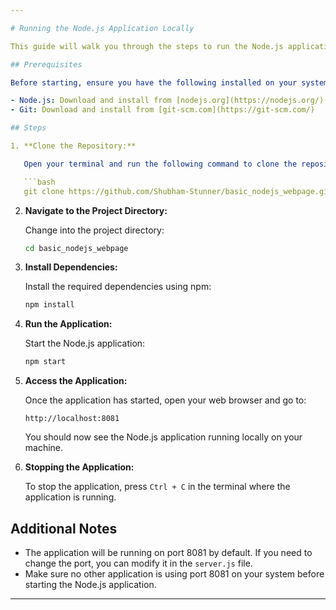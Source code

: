 ```yaml
---

# Running the Node.js Application Locally

This guide will walk you through the steps to run the Node.js application on your local machine.

## Prerequisites

Before starting, ensure you have the following installed on your system:

- Node.js: Download and install from [nodejs.org](https://nodejs.org/)
- Git: Download and install from [git-scm.com](https://git-scm.com/)

## Steps

1. **Clone the Repository:**

   Open your terminal and run the following command to clone the repository:

   ```bash
   git clone https://github.com/Shubham-Stunner/basic_nodejs_webpage.git
   ```

2. **Navigate to the Project Directory:**

   Change into the project directory:

   ```bash
   cd basic_nodejs_webpage
   ```

3. **Install Dependencies:**

   Install the required dependencies using npm:

   ```bash
   npm install
   ```

4. **Run the Application:**

   Start the Node.js application:

   ```bash
   npm start
   ```

5. **Access the Application:**

   Once the application has started, open your web browser and go to:

   ```
   http://localhost:8081
   ```

   You should now see the Node.js application running locally on your machine.

6. **Stopping the Application:**

   To stop the application, press `Ctrl + C` in the terminal where the application is running.

## Additional Notes

- The application will be running on port 8081 by default. If you need to change the port, you can modify it in the `server.js` file.
- Make sure no other application is using port 8081 on your system before starting the Node.js application.

---
```


